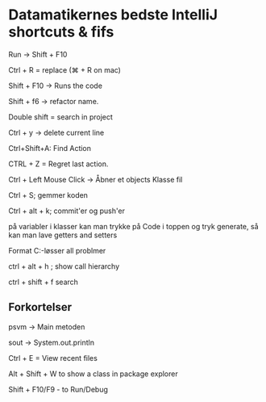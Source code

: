 # Datamatikernes bedste IntelliJ shortcuts & fifs

Run &rightarrow; Shift + F10 

Ctrl + R = replace (⌘ + R on mac)

Shift + F10 &rightarrow; Runs the code

Shift + f6 &rightarrow; refactor name.

Double shift = search in project

Ctrl + y &rightarrow; delete current line

Ctrl+Shift+A: Find Action

CTRL + Z = Regret last action.

Ctrl + Left Mouse Click &rightarrow; Åbner et objects Klasse fil

Ctrl + S; gemmer koden

Ctrl + alt + k; commit'er og push'er

på variabler i klasser kan man trykke på Code i toppen og tryk generate, så kan man lave getters and setters

Format C:-løsser all problmer 

ctrl + alt + h ; show call hierarchy


ctrl + shift + f	search

## Forkortelser 

psvm &rightarrow; Main metoden

sout &rightarrow; System.out.println

Ctrl + E = View recent files

Alt + Shift + W  to show a class in package explorer

Shift + F10/F9 - to Run/Debug


